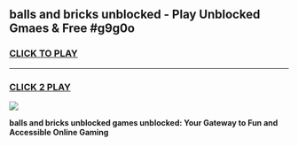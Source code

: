 
## balls and bricks unblocked - Play Unblocked Gmaes & Free #g9g0o
<h3>
<a href="https://news.freeplayer.one?title=balls_and_bricks_unblocked&ref=03M">CLICK TO PLAY</a></h3>
<hr>

<h3>
<a href="https://news.freeplayer.one?title=balls_and_bricks_unblocked&ref=03M">CLICK 2 PLAY</a>
  
</h3>

<a href="https://news.freeplayer.one?title=balls_and_bricks_unblocked&ref=03M"><img src="https://clearcache.store/games.png"></a>


**balls and bricks unblocked games unblocked: Your Gateway to Fun and Accessible Online Gaming**
